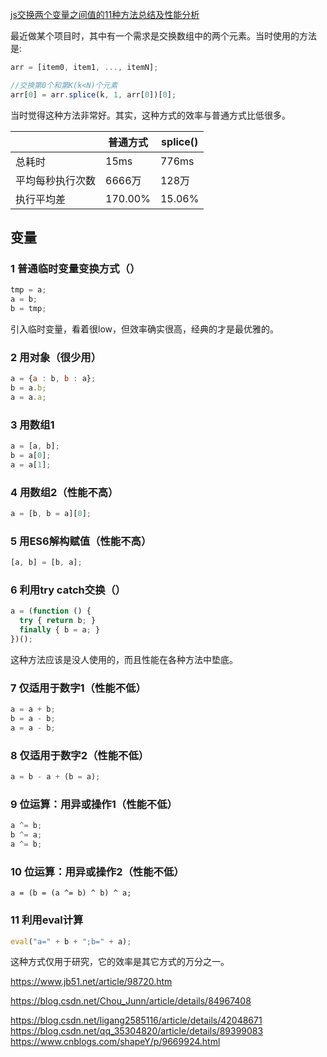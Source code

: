 [js交换两个变量之间值的11种方法总结及性能分析](https://blog.csdn.net/qaqLjj/article/details/88169410)

最近做某个项目时，其中有一个需求是交换数组中的两个元素。当时使用的方法是:

```js
arr = [item0, item1, ..., itemN];

//交换第0个和第K(k<N)个元素
arr[0] = arr.splice(k, 1, arr[0])[0];
```

当时觉得这种方法非常好。其实，这种方式的效率与普通方式比低很多。

|                  | 普通方式 | splice() |
| ---------------- | -------- | -------- |
| 总耗时           | 15ms     | 776ms    |
| 平均每秒执行次数 | 6666万   | 128万    |
| 执行平均差       | 170.00%  | 15.06%   |



## 变量

### 1 普通临时变量变换方式（）

```js
tmp = a;
a = b;
b = tmp;
```

引入临时变量，看着很low，但效率确实很高，经典的才是最优雅的。

### 2 用对象（很少用）

```js
a = {a : b, b : a};
b = a.b;
a = a.a;
```

### 3 用数组1

```js
a = [a, b];
b = a[0];
a = a[1];
```

### 4 用数组2（性能不高）

```js
a = [b, b = a][0];
```

### 5 用ES6解构赋值（性能不高）

```js
[a, b] = [b, a];
```

### 6 利用try catch交换（）

```js
a = (function () {
  try { return b; }
  finally { b = a; }
})();
```

这种方法应该是没人使用的，而且性能在各种方法中垫底。

### 7 仅适用于数字1（性能不低）

```js
a = a + b;
b = a - b;
a = a - b;
```

### 8 仅适用于数字2（性能不低）

```js
a = b - a + (b = a);
```

### 9 位运算：用异或操作1（性能不低）

```js
a ^= b;
b ^= a;
a ^= b;
```

### 10 位运算：用异或操作2（性能不低）

```
a = (b = (a ^= b) ^ b) ^ a;
```

### 11 利用eval计算

```js
eval("a=" + b + ";b=" + a);
```

这种方式仅用于研究，它的效率是其它方式的万分之一。



https://www.jb51.net/article/98720.htm

https://blog.csdn.net/Chou_Junn/article/details/84967408

https://blog.csdn.net/ligang2585116/article/details/42048671
https://blog.csdn.net/qq_35304820/article/details/89399083
https://www.cnblogs.com/shapeY/p/9669924.html